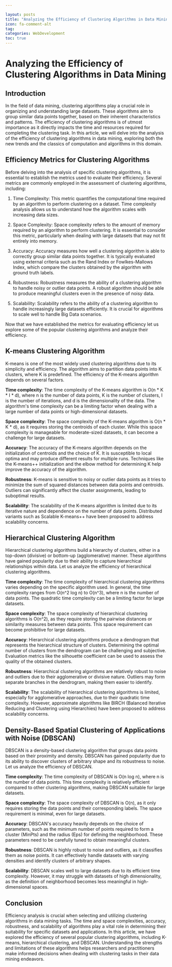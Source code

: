 ```yaml
---

layout: posts
title: "Analyzing the Efficiency of Clustering Algorithms in Data Mining"
icon: fa-comment-alt
tag:      
categories: WebDevelopment
toc: true
---
```




# Analyzing the Efficiency of Clustering Algorithms in Data Mining

## Introduction

In the field of data mining, clustering algorithms play a crucial role in organizing and understanding large datasets. These algorithms aim to group similar data points together, based on their inherent characteristics and patterns. The efficiency of clustering algorithms is of utmost importance as it directly impacts the time and resources required for completing the clustering task. In this article, we will delve into the analysis of the efficiency of clustering algorithms in data mining, exploring both the new trends and the classics of computation and algorithms in this domain.

## Efficiency Metrics for Clustering Algorithms

Before delving into the analysis of specific clustering algorithms, it is essential to establish the metrics used to evaluate their efficiency. Several metrics are commonly employed in the assessment of clustering algorithms, including:

1. Time Complexity: This metric quantifies the computational time required by an algorithm to perform clustering on a dataset. Time complexity analysis allows us to understand how the algorithm scales with increasing data sizes.

2. Space Complexity: Space complexity refers to the amount of memory required by an algorithm to perform clustering. It is essential to consider this metric, particularly when dealing with large datasets that may not fit entirely into memory.

3. Accuracy: Accuracy measures how well a clustering algorithm is able to correctly group similar data points together. It is typically evaluated using external criteria such as the Rand Index or Fowlkes-Mallows Index, which compare the clusters obtained by the algorithm with ground truth labels.

4. Robustness: Robustness measures the ability of a clustering algorithm to handle noisy or outlier data points. A robust algorithm should be able to produce meaningful clusters even in the presence of noisy data.

5. Scalability: Scalability refers to the ability of a clustering algorithm to handle increasingly large datasets efficiently. It is crucial for algorithms to scale well to handle Big Data scenarios.

Now that we have established the metrics for evaluating efficiency let us explore some of the popular clustering algorithms and analyze their efficiency.

## K-means Clustering Algorithm

K-means is one of the most widely used clustering algorithms due to its simplicity and efficiency. The algorithm aims to partition data points into K clusters, where K is predefined. The efficiency of the K-means algorithm depends on several factors.

**Time complexity**: The time complexity of the K-means algorithm is O(n * K * I * d), where n is the number of data points, K is the number of clusters, I is the number of iterations, and d is the dimensionality of the data. The algorithm's time complexity can be a limiting factor when dealing with a large number of data points or high-dimensional datasets.

**Space complexity**: The space complexity of the K-means algorithm is O(n * K * d), as it requires storing the centroids of each cluster. While this space complexity is manageable for moderate-sized datasets, it can become a challenge for large datasets.

**Accuracy**: The accuracy of the K-means algorithm depends on the initialization of centroids and the choice of K. It is susceptible to local optima and may produce different results for multiple runs. Techniques like the K-means++ initialization and the elbow method for determining K help improve the accuracy of the algorithm.

**Robustness**: K-means is sensitive to noisy or outlier data points as it tries to minimize the sum of squared distances between data points and centroids. Outliers can significantly affect the cluster assignments, leading to suboptimal results.

**Scalability**: The scalability of the K-means algorithm is limited due to its iterative nature and dependence on the number of data points. Distributed variants such as Scalable K-means++ have been proposed to address scalability concerns.

## Hierarchical Clustering Algorithm

Hierarchical clustering algorithms build a hierarchy of clusters, either in a top-down (divisive) or bottom-up (agglomerative) manner. These algorithms have gained popularity due to their ability to capture hierarchical relationships within data. Let us analyze the efficiency of hierarchical clustering algorithms.

**Time complexity**: The time complexity of hierarchical clustering algorithms varies depending on the specific algorithm used. In general, the time complexity ranges from O(n^2 log n) to O(n^3), where n is the number of data points. The quadratic time complexity can be a limiting factor for large datasets.

**Space complexity**: The space complexity of hierarchical clustering algorithms is O(n^2), as they require storing the pairwise distances or similarity measures between data points. This space requirement can become prohibitive for large datasets.

**Accuracy**: Hierarchical clustering algorithms produce a dendrogram that represents the hierarchical structure of clusters. Determining the optimal number of clusters from the dendrogram can be challenging and subjective. Evaluation metrics like the silhouette coefficient can be used to assess the quality of the obtained clusters.

**Robustness**: Hierarchical clustering algorithms are relatively robust to noise and outliers due to their agglomerative or divisive nature. Outliers may form separate branches in the dendrogram, making them easier to identify.

**Scalability**: The scalability of hierarchical clustering algorithms is limited, especially for agglomerative approaches, due to their quadratic time complexity. However, approximate algorithms like BIRCH (Balanced Iterative Reducing and Clustering using Hierarchies) have been proposed to address scalability concerns.

## Density-Based Spatial Clustering of Applications with Noise (DBSCAN)

DBSCAN is a density-based clustering algorithm that groups data points based on their proximity and density. DBSCAN has gained popularity due to its ability to discover clusters of arbitrary shape and its robustness to noise. Let us analyze the efficiency of DBSCAN.

**Time complexity**: The time complexity of DBSCAN is O(n log n), where n is the number of data points. This time complexity is relatively efficient compared to other clustering algorithms, making DBSCAN suitable for large datasets.

**Space complexity**: The space complexity of DBSCAN is O(n), as it only requires storing the data points and their corresponding labels. The space requirement is minimal, even for large datasets.

**Accuracy**: DBSCAN's accuracy heavily depends on the choice of parameters, such as the minimum number of points required to form a cluster (MinPts) and the radius (Eps) for defining the neighborhood. These parameters need to be carefully tuned to obtain meaningful clusters.

**Robustness**: DBSCAN is highly robust to noise and outliers, as it classifies them as noise points. It can effectively handle datasets with varying densities and identify clusters of arbitrary shapes.

**Scalability**: DBSCAN scales well to large datasets due to its efficient time complexity. However, it may struggle with datasets of high dimensionality, as the definition of neighborhood becomes less meaningful in high-dimensional spaces.

## Conclusion

Efficiency analysis is crucial when selecting and utilizing clustering algorithms in data mining tasks. The time and space complexities, accuracy, robustness, and scalability of algorithms play a vital role in determining their suitability for specific datasets and applications. In this article, we have explored the efficiency of several popular clustering algorithms, including K-means, hierarchical clustering, and DBSCAN. Understanding the strengths and limitations of these algorithms helps researchers and practitioners make informed decisions when dealing with clustering tasks in their data mining endeavors.